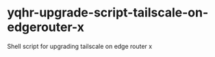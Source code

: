 # yqhr-upgrade-script-tailscale-on-edgerouter-x
Shell script for upgrading tailscale on edge router x
